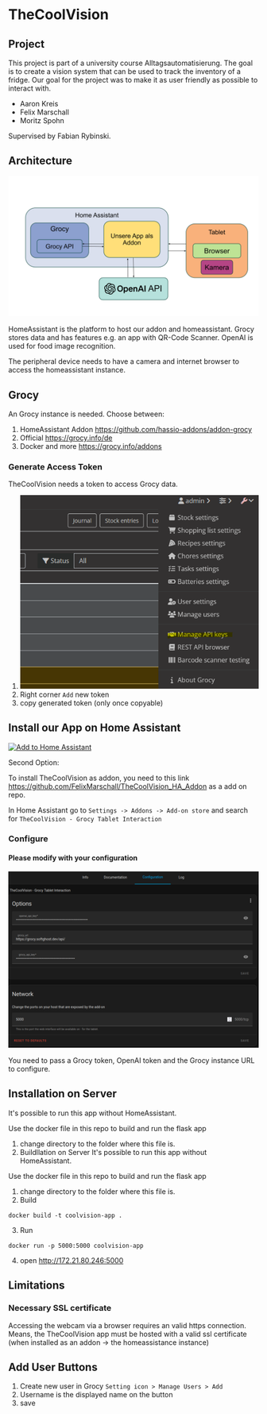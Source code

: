 # TheCoolVision

## Project

 This project is part of a university course Alltagsautomatisierung. The goal is to create a vision system that can be used to track the inventory of a fridge. Our goal for the project was to make it as user friendly as possible to interact with.

- Aaron Kreis
- Felix Marschall
- Moritz Spohn

Supervised by Fabian Rybinski.

## Architecture

<img src="doc/img/architecture.svg">

HomeAssistant is the platform to host our addon and homeassistant.
Grocy stores data and has features e.g. an app with QR-Code Scanner. OpenAI is used for food image recognition.

The peripheral device needs to have a camera and internet browser to access the homeassistant instance. 

## Grocy

An Grocy instance is needed. Choose between:

1. HomeAssistant Addon https://github.com/hassio-addons/addon-grocy
2. Official https://grocy.info/de
3. Docker and more https://grocy.info/addons

### Generate Access Token

TheCoolVision needs a token to access Grocy data.

1. <img src="doc/img/grocy_sett_1.png" alt="Grocy Menu" height="40%">
2. Right corner ```Add``` new token
3. copy generated token (only once copyable)

## Install our App on Home Assistant

[![Add to Home Assistant](https://my.home-assistant.io/badges/supervisor_add_addon_repository.svg)](https://my.home-assistant.io/redirect/supervisor_add_addon_repository/?repository_url=https%3A%2F%2Fgithub.com%2FFelixMarschall%2FTheCoolVision_HA_Addon)

Second Option:

To install TheCoolVision as addon, you need to this link
https://github.com/FelixMarschall/TheCoolVision_HA_Addon
as a add on repo.

In Home Assistant go to ```Settings -> Addons -> Add-on store``` and search for ```TheCoolVision - Grocy Tablet Interaction```
### Configure

#### Please modify with your configuration

![Addon Config](doc/img/addon_config.png)

You need to pass a Grocy token, OpenAI token and the Grocy instance URL to configure.

## Installation on Server
It's possible to run this app without HomeAssistant.

Use the docker file in this repo to build and run the flask app

1. change directory to the folder where this file is.
2. Buildllation on Server
It's possible to run this app without HomeAssistant.

Use the docker file in this repo to build and run the flask app

1. change directory to the folder where this file is.
2. Build
``` 
docker build -t coolvision-app .
```

3. Run
``` 
docker run -p 5000:5000 coolvision-app
```

4. open http://172.21.80.246:5000


## Limitations
### Necessary SSL certificate
Accessing the webcam via a browser requires an valid https connection. Means, the TheCoolVision app must be hosted with a valid ssl certificate (when installed as an addon -> the homeassistance instance)

## Add User Buttons

1. Create new user in Grocy ```Setting icon > Manage Users > Add```
2. Username is the displayed name on the button
3. save

